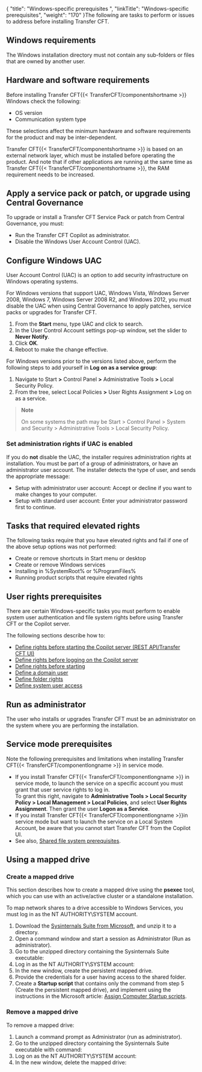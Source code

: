 {
    "title": "Windows-specific prerequisites ",
    "linkTitle": "Windows-specific prerequisites",
    "weight": "170"
}The following are tasks to perform or issues to address before installing Transfer CFT.

## Windows requirements

The Windows installation directory must not contain any sub-folders or files that are owned by another user.

## Hardware and software requirements

Before installing Transfer CFT{{< TransferCFT/componentshortname  >}} Windows check the following:

- OS version
- Communication
    system type

These selections affect the minimum hardware and software requirements
for the product and may be inter-dependent.

Transfer CFT{{< TransferCFT/componentshortname  >}} is based on an external network layer, which must be installed before operating the product. And note that if other applications are running at the same time as Transfer CFT{{< TransferCFT/componentshortname  >}},
the RAM requirement needs to be increased.

## Apply a service pack or patch, or upgrade using Central Governance

To upgrade or install a Transfer CFT Service Pack or patch from Central Governance, you must:

- Run the Transfer CFT Copilot as administrator.
- Disable the Windows User Account Control (UAC).

## Configure Windows UAC

User Account Control (UAC) is an option to add security infrastructure on Windows operating systems.

For Windows versions that support UAC, Windows Vista, Windows Server 2008, Windows 7, Windows Server 2008 R2, and Windows 2012, you must disable the UAC when using Central Governance to apply patches, service packs or upgrades for Transfer CFT.

1. From the **Start** menu, type UAC and click to search.
1. In the User Control Account settings pop-up window, set the slider to **Never Notify**.
1. Click **OK**.
1. Reboot to make the change effective.

For Windows versions prior to the versions listed above, perform the following steps to add yourself in ****Log on as a service group****:

1. Navigate to Start **&gt;** Control Panel **&gt;** Administrative Tools **&gt;** Local Security Policy.
1. From the tree, select Local Policies **&gt;** User Rights Assignment **&gt;** Log on as a service.

> **Note**
>
> On some systems the path may be Start &gt; Control Panel &gt; System and Security &gt; Administrative Tools &gt; Local Security Policy.

### Set administration rights if UAC is enabled

If you do **not** disable the UAC, the installer requires administration rights at installation. You must be part of a group of administrators, or have an administrator user account. The installer detects the type of user, and sends the appropriate message:

- Setup with administrator user account: Accept or decline if you want to make changes to your computer.
- Setup with standard user account: Enter your administrator password first to continue.

## Tasks that required elevated rights

The following tasks require that you have elevated rights and fail if one of the above setup options was not performed:

- Create or remove shortcuts in Start menu or desktop
- Create or remove Windows services
- Installing in %SystemRoot% or %ProgramFiles%
- Running product scripts that require elevated rights

<span id="Windows"></span>

### 

## User rights prerequisites

There are certain Windows-specific tasks you must perform to enable system user authentication and file system rights before using Transfer CFT or the Copilot server.

The following sections describe how to:

- [Define rights before starting the Copilot server (REST API/Transfer CFT UI)](../../../windows_install_start_here/running_cft_for_the_first_time_windows/user_rights_and_interface_win#Define%20rights%20before%20starting%20the%20CFT%C2%A0Navigator%20server)
- [Define rights before logging on the Copilot server](../../../windows_install_start_here/running_cft_for_the_first_time_windows/user_rights_and_interface_win#Define%20rights%20before%20logging%20on%20the%20CFT%C2%A0Navigator%20server)
- [Define rights before starting](../../../windows_install_start_here/running_cft_for_the_first_time_windows/user_rights_and_interface_win#Define_rights_before_starting_Transfer_CFT)
- [Define a domain user](../../../windows_install_start_here/running_cft_for_the_first_time_windows/user_rights_and_interface_win#Define%20domain%20user)
- [Define folder rights](../../../windows_install_start_here/running_cft_for_the_first_time_windows/user_rights_and_interface_win#Define)
- [Define system user access](../../../windows_install_start_here/running_cft_for_the_first_time_windows/user_rights_and_interface_win#Define2)

## Run as administrator

The user who installs or upgrades Transfer CFT must be an administrator on the system where you are performing the installation.

## Service mode prerequisites

Note the following prerequisites and limitations when installing Transfer CFT{{< TransferCFT/componentlongname  >}} in service mode.

- If you install Transfer CFT{{< TransferCFT/componentlongname >}} in service mode, to launch the service on a specific account you must grant that user service rights to log in.  
    To grant this right, navigate to **Administrative Tools > Local Security Policy > Local Management > Local Policies**, and select **User Rights Assignment**. Then grant the user **Logon as a Service**.
- If you install Transfer CFT{{< TransferCFT/componentlongname >}}in service mode but want to launch the service on a Local System Account, be aware that you cannot start Transfer CFT from the Copilot UI.
- See also, <a href="../../n_active_active/shared_file_prereq_win" class="MCXref xref">Shared file system prerequisites</a>.

## Using a mapped drive

### Create a mapped drive

This section describes how to create a mapped drive using the **psexec** tool, which you can use with an active/active cluster or a standalone installation.

To map network shares to a drive accessible to Windows Services, you must log in as the NT AUTHORITY\\SYSTEM account.

1. Download the [](http://technet.microsoft.com/en-us/sysinternals/bb842062.aspx)[Sysinternals Suite from Microsoft](https://technet.microsoft.com/en-us/sysinternals/bb842062.aspx), and unzip it to a directory.
1. Open a command window and start a session as Administrator (Run as administrator).
1. Go to the unzipped directory containing the Sysinternals Suite executable:
1. Log in as the NT AUTHORITY\\SYSTEM account:
1. In the new window, create the persistent mapped drive.
1. Provide the credentials for a user having access to the shared folder.
1. Create a **Startup script** that contains only the command from step 5 (Create the persistent mapped drive), and implement using the instructions in the Microsoft article: [Assign Computer Startup scripts](https://technet.microsoft.com/en-us/library/cc770556(v=ws.11).aspx).

### Remove a mapped drive

To remove a mapped drive:

1. Launch a command prompt as Administrator (run as administrator).
1. Go to the unzipped directory containing the Sysinternals Suite executable with command:
1. Log on as the NT AUTHORITY\\SYSTEM account:
1. In the new window, delete the mapped drive:

